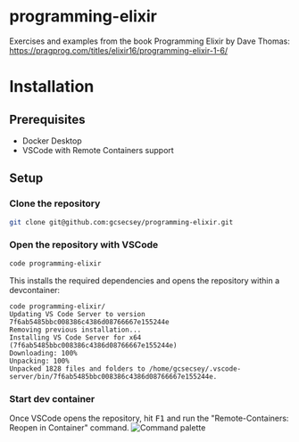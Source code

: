 # programming-elixir
Exercises and examples from the book Programming Elixir by Dave Thomas: https://pragprog.com/titles/elixir16/programming-elixir-1-6/

# Installation

## Prerequisites
- Docker Desktop
- VSCode with Remote Containers support

## Setup

### Clone the repository
```bash
git clone git@github.com:gcsecsey/programming-elixir.git
```

### Open the repository with VSCode
```bash
code programming-elixir
```

This installs the required dependencies and opens the repository within a devcontainer:
```log
code programming-elixir/
Updating VS Code Server to version 7f6ab5485bbc008386c4386d08766667e155244e    
Removing previous installation...
Installing VS Code Server for x64 (7f6ab5485bbc008386c4386d08766667e155244e)   
Downloading: 100%
Unpacking: 100%
Unpacked 1828 files and folders to /home/gcsecsey/.vscode-server/bin/7f6ab5485bbc008386c4386d08766667e155244e.
```

### Start dev container

Once VSCode opens the repository, hit <kbd>F1</kbd> and run the "Remote-Containers: Reopen in Container" command.
![Command palette](https://code.visualstudio.com/assets/docs/remote/containers/remote-containers-reopen.png)

